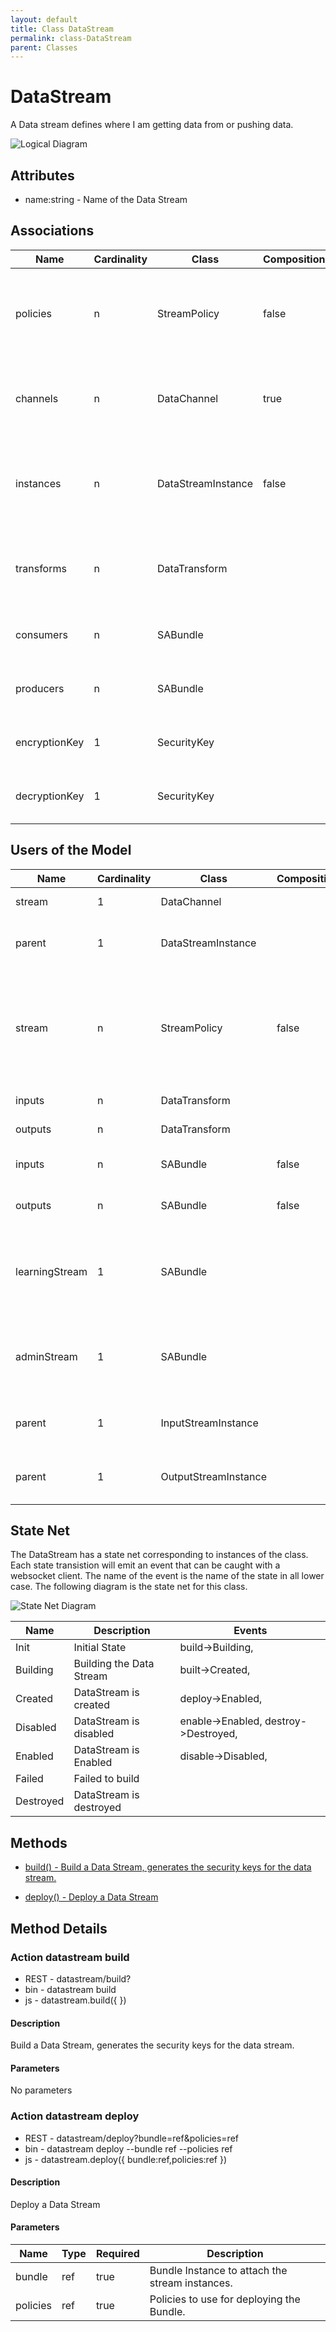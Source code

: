 ```yaml
---
layout: default
title: Class DataStream
permalink: class-DataStream
parent: Classes
---
```


# DataStream

A Data stream defines where I am getting data from or pushing data.

![Logical Diagram](./logical.png)

## Attributes

* name:string - Name of the Data Stream


## Associations

| Name | Cardinality | Class | Composition | Owner | Description |
| --- | --- | --- | --- | --- | --- |
| policies | n | StreamPolicy | false | false | This is the collection policies that apply to the stream when the stream is created. |
| channels | n | DataChannel | true | true | This is the collection of channel that are attached to this data stream |
| instances | n | DataStreamInstance | false | true | This is the collection of deployed data streams in the system of this specific data stream. |
| transforms | n | DataTransform |  |  | This is the transformation that is called on data arriving to the Data Stream. |
| consumers | n | SABundle |  |  | This is a consumer of the data stream. |
| producers | n | SABundle |  |  | This is a producer of the data stream. |
| encryptionKey | 1 | SecurityKey |  |  | This is the encryption key for the data stream |
| decryptionKey | 1 | SecurityKey |  |  | This is the decryption key for the data stream |



## Users of the Model

| Name | Cardinality | Class | Composition | Owner | Description |
| --- | --- | --- | --- | --- | --- |
| stream | 1 | DataChannel |  |  | This is the owning stream |
| parent | 1 | DataStreamInstance |  |  | This is the parent of the data stream instance. |
| stream | n | StreamPolicy | false | false | This is the collection of streams that the policy is attached. The policy will only apply to the attached DataStreams. |
| inputs | n | DataTransform |  |  | Inputs of the transformation. |
| outputs | n | DataTransform |  |  | Outputs of the transformation. |
| inputs | n | SABundle | false | false | Input Data Streams for the SABR |
| outputs | n | SABundle | false | false | Output Data Streams for the SABR |
| learningStream | 1 | SABundle |  |  | Learning Corpus Stream receives updates and sends out updates to the aimodel |
| adminStream | 1 | SABundle |  |  | Administration Stream to handle registration of SABRS to Capabilities |
| parent | 1 | InputStreamInstance |  |  | This is the parent of the data stream instance. |
| parent | 1 | OutputStreamInstance |  |  | This is the parent of the data stream instance. |



## State Net
The DataStream has a state net corresponding to instances of the class. Each state transistion will emit an 
event that can be caught with a websocket client. The name of the event is the name of the state in all lower case.
The following diagram is the state net for this class.

![State Net Diagram](./statenet.png)

| Name | Description | Events |
| --- | --- | --- |
| Init | Initial State | build-&gt;Building,  |
| Building | Building the Data Stream | built-&gt;Created,  |
| Created | DataStream is created | deploy-&gt;Enabled,  |
| Disabled | DataStream is disabled | enable-&gt;Enabled, destroy-&gt;Destroyed,  |
| Enabled | DataStream is Enabled | disable-&gt;Disabled,  |
| Failed | Failed to build |  |
| Destroyed | DataStream is destroyed |  |



## Methods

* [build() - Build a Data Stream, generates the security keys for the data stream.](#action-build)

* [deploy() - Deploy a Data Stream](#action-deploy)


<h2>Method Details</h2>
    
### Action datastream build



* REST - datastream/build?
* bin - datastream build 
* js - datastream.build({  })

#### Description
Build a Data Stream, generates the security keys for the data stream.

#### Parameters

No parameters



### Action datastream deploy



* REST - datastream/deploy?bundle=ref&amp;policies=ref
* bin - datastream deploy --bundle ref --policies ref
* js - datastream.deploy({ bundle:ref,policies:ref })

#### Description
Deploy a Data Stream

#### Parameters

| Name | Type | Required | Description |
|---|---|---|---|
| bundle | ref |true | Bundle Instance to attach the stream instances. |
| policies | ref |true | Policies to use for deploying the Bundle. |





